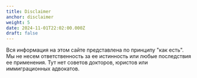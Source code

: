 ```yaml
---
title: Disclaimer
anchor: disclaimer
weight: 5
date: 2024-11-01T22:02:00.000Z
draft: false
---
```


Вся информация на этом сайте представлена по принципу "как есть". Мы не несем ответственность за ее истинность или любые последствия ее применения. Тут нет советов докторов, юристов или иммиграционных адвокатов.
